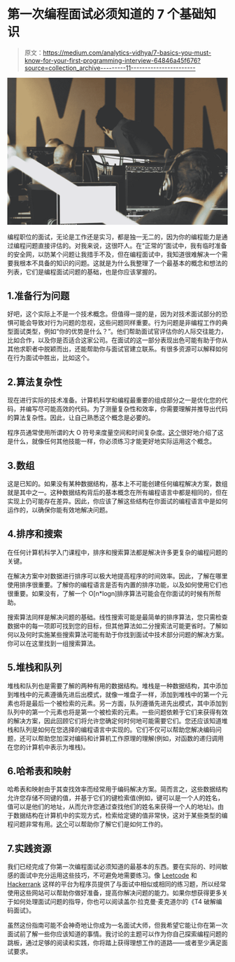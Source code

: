 # 第一次编程面试必须知道的 7 个基础知识

> 原文：<https://medium.com/analytics-vidhya/7-basics-you-must-know-for-your-first-programming-interview-64846a45f676?source=collection_archive---------11----------------------->

![](img/408ff9c0af3712e355c7287f96781069.png)

编程职位的面试，无论是工作还是实习，都是独一无二的，因为你的编程能力是通过编程问题直接评估的。对我来说，这很吓人。在“正常的”面试中，我有临时准备的安全网，以防某个问题让我措手不及，但在编程面试中，我知道很难解决一个需要我根本不具备的知识的问题。这就是为什么我整理了一个最基本的概念和想法的列表，它们是编程面试问题的基础，也是你应该掌握的。

## 1.准备行为问题

好吧，这个实际上不是一个技术概念。但值得一提的是，因为对技术面试部分的恐惧可能会导致对行为问题的忽视，这些问题同样重要。行为问题是非编程工作的典型面试类型，例如“你的优势是什么？”。他们帮助面试官评估你的人际交往能力，比如合作，以及你是否适合这家公司。在面试的这一部分表现出色可能有助于你从其他求职者中脱颖而出，还能帮助你与面试官建立联系。有很多资源可以解释如何在行为面试中胜出，比如这个。

## 2.算法复杂性

现在进行实际的技术准备。计算机科学和编程最重要的组成部分之一是优化您的代码，并编写尽可能高效的代码。为了测量复杂性和效率，你需要理解并推导出代码的算法复杂性。因此，让自己熟悉这个概念是必要的。

程序员通常使用所谓的大 O 符号来度量空间和时间复杂度。[这个](https://towardsdatascience.com/algorithmic-complexity-101-28b567cc335b)很好地介绍了这是什么，就像任何其他技能一样，你必须练习才能更好地实际运用这个概念。

## 3.数组

这是已知的。如果没有某种数据结构，基本上不可能创建任何编程解决方案，数组就是其中之一。这种数据结构背后的基本概念在所有编程语言中都是相同的，但在实现上仍可能存在差异。因此，你应该了解这些结构在你面试的编程语言中是如何运作的，以确保你能有效地解决问题。

## 4.排序和搜索

在任何计算机科学入门课程中，排序和搜索算法都是解决许多更复杂的编程问题的关键。

在解决方案中对数据进行排序可以极大地提高程序的时间效率。因此，了解在哪里使用排序很重要。了解你的编程语言是否有内置的排序功能，以及如何使用它们也很重要。如果没有，了解一个 O[n*logn]排序算法可能会在你面试的时候有所帮助。

搜索算法同样是解决问题的基础。线性搜索可能是最简单的排序算法，您只需检查数据中的每一项即可找到您的目标，但其他算法如二分搜索法可能更省时。了解如何以及何时实施某些搜索算法可能有助于你找到面试中技术部分问题的解决方案。你可以在这里找到一组搜索算法。

## 5.堆栈和队列

堆栈和队列也是需要了解的两种有用的数据结构。堆栈是一种数据结构，其中添加到堆栈中的元素遵循先进后出模式，就像一堆盘子一样，添加到堆栈中的第一个元素也将是最后一个被检索的元素。另一方面，队列遵循先进先出模式，其中添加到队列中的第一个元素也将是第一个被检索的元素。一些问题依赖于它们来获得有效的解决方案，因此回顾它们将允许您确定何时何地可能需要它们。您还应该知道堆栈和队列是如何在您选择的编程语言中实现的。它们不仅可以帮助您解决编码问题，还可以帮助您加深对编码和计算机工作原理的理解(例如，对函数的递归调用在您的计算机中表示为堆栈)。

## 6.哈希表和映射

哈希表和映射由于其查找效率而经常用于编码解决方案。简而言之，这些数据结构允许您存储不同键的值，并基于它们的键检索值(例如，键可以是一个人的姓名，值可以是他们的地址，从而允许您通过查找他们的姓名来获得一个人的地址)。由于数据结构在计算机中的实现方式，检索给定键的值非常快，这对于某些类型的编程问题非常有用。[这个](https://www.interviewcake.com/concept/java/hash-map)可以帮助你了解它们是如何工作的。

## 7.实践资源

我们已经完成了你第一次编程面试必须知道的最基本的东西。要在实际的、时间敏感的面试中充分运用这些技巧，不可避免地需要练习。像 [Leetcode](http://leetcode.com) 和 [Hackerrank](http://hackerrank.com) 这样的平台为程序员提供了与面试中相似或相同的练习题，所以经常使用这些网站可以帮助你做好准备，提高你解决问题的能力。如果你想获得更多关于如何处理面试问题的指导，你也可以阅读盖尔·拉克曼·麦克道尔的《T4 破解编码面试》。

虽然这份指南可能不会神奇地让你成为一名面试大师，但我希望它能让你在第一次面试前了解一些你应该知道的事情。我讨论的主题可以作为你自己探索编程问题的跳板，通过足够的阅读和实践，你将踏上获得理想工作的道路——或者至少满足面试要求。